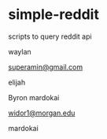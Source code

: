 # simple-reddit
scripts to query reddit api

waylan


superamin@gmail.com


elijah



Byron
mardokai


widor1@morgan.edu

mardokai

